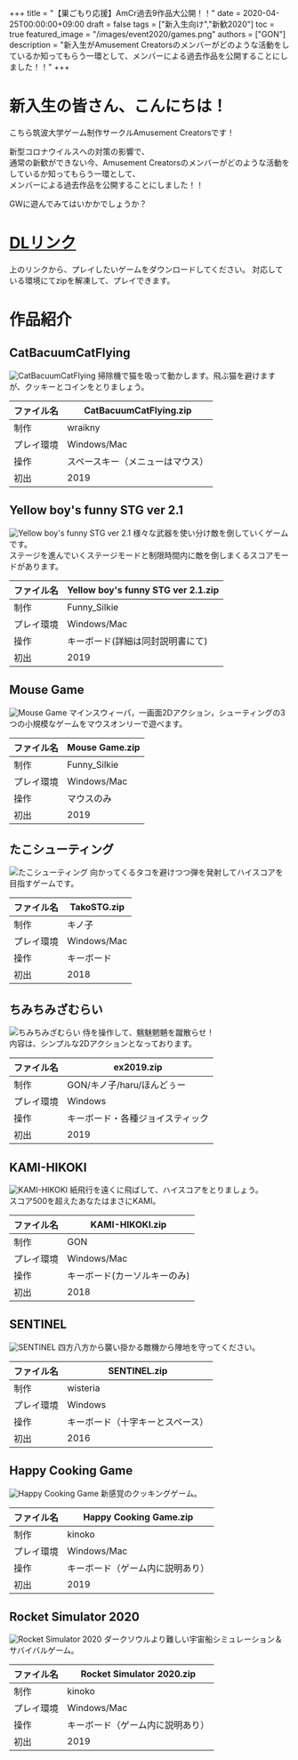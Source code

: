 +++
title =  "【巣ごもり応援】AmCr過去9作品大公開！！"
date = 2020-04-25T00:00:00+09:00
draft = false
tags = ["新入生向け","新歓2020"]
toc = true
featured_image = "/images/event2020/games.png"
authors = ["GON"]
description = "新入生がAmusement Creatorsのメンバーがどのような活動をしているか知ってもらう一環として、メンバーによる過去作品を公開することにしました！！"
+++

# 新入生の皆さん、こんにちは！

こちら筑波大学ゲーム制作サークルAmusement Creatorsです！  
  
新型コロナウイルスへの対策の影響で、  
通常の新歓ができない今、Amusement Creatorsのメンバーがどのような活動をしているか知ってもらう一環として、  
メンバーによる過去作品を公開することにしました！！  
  
GWに遊んでみてはいかかでしょうか？

# [DLリンク](https://drive.google.com/drive/folders/1jzOhxCu8vMEwDAaj7u7RMeDMh_CXY8It?usp=sharing)

上のリンクから、プレイしたいゲームをダウンロードしてください。
対応している環境にてzipを解凍して、プレイできます。

# 作品紹介

## CatBacuumCatFlying

![CatBacuumCatFlying](/images/event2020/cat.png)
掃除機で猫を吸って動かします。飛ぶ猫を避けますが、クッキーとコインをとりましょう。

| ファイル名 | CatBacuumCatFlying.zip |
| --- | --- |
| 制作 | wraikny |
| プレイ環境 | Windows/Mac |
| 操作 | スペースキー（メニューはマウス） |
| 初出 | 2019 |

## Yellow boy's funny STG ver 2.1

![Yellow boy's funny STG ver 2.1](/images/event2020/funny.png)
様々な武器を使い分け敵を倒していくゲームです。  
ステージを進んでいくステージモードと制限時間内に敵を倒しまくるスコアモードがあります。

| ファイル名 | Yellow boy's funny STG ver 2.1.zip |
| --- | --- |
| 制作 | Funny_Silkie |
| プレイ環境 | Windows/Mac |
| 操作 | キーボード(詳細は同封説明書にて) |
| 初出 | 2019 |

## Mouse Game

![Mouse Game](/images/event2020/funny2.png)
マインスウィーパ，一画面2Dアクション，シューティングの3つの小規模なゲームをマウスオンリーで遊べます。

| ファイル名 | Mouse Game.zip |
| --- | --- |
| 制作 | Funny_Silkie |
| プレイ環境 | Windows/Mac |
| 操作 | マウスのみ |
| 初出 | 2019 |

## たこシューティング

![たこシューティング](/images/event2020/tako.png)
向かってくるタコを避けつつ弾を発射してハイスコアを目指すゲームです。

| ファイル名 | TakoSTG.zip |
| --- | --- |
| 制作 | キノ子 |
| プレイ環境 | Windows/Mac |
| 操作 | キーボード |
| 初出 | 2018 |

## ちみちみざむらい

![ちみちみざむらい](/images/event2020/ex2019.png)
侍を操作して、魑魅魍魎を蹴散らせ！  
内容は、シンプルな2Dアクションとなっております。

| ファイル名 | ex2019.zip |
| --- | --- |
| 制作 | GON/キノ子/haru/ほんどぅー |
| プレイ環境 | Windows |
| 操作 | キーボード・各種ジョイスティック |
| 初出 | 2019 |

## KAMI-HIKOKI

![KAMI-HIKOKI](/images/event2020/kami.png)
紙飛行を遠くに飛ばして、ハイスコアをとりましょう。  
スコア500を超えたあなたはまさにKAMI。

| ファイル名 | KAMI-HIKOKI.zip |
| --- | --- |
| 制作 | GON |
| プレイ環境 | Windows/Mac |
| 操作 | キーボード(カーソルキーのみ) |
| 初出 | 2018 |

## SENTINEL

![SENTINEL](/images/event2020/sentinel.png)
四方八方から襲い掛かる敵機から陣地を守ってください。

| ファイル名 | SENTINEL.zip |
| --- | --- |
| 制作 | wisteria |
| プレイ環境 | Windows |
| 操作 | キーボード（十字キーとスペース） |
| 初出 | 2016 |

## Happy Cooking Game

![Happy Cooking Game](/images/event2020/cooking.png)
新感覚のクッキングゲーム。

| ファイル名 | Happy Cooking Game.zip |
| --- | --- |
| 制作 | kinoko |
| プレイ環境 | Windows/Mac |
| 操作 | キーボード（ゲーム内に説明あり） |
| 初出 | 2019 |

## Rocket Simulator 2020

![Rocket Simulator 2020](/images/event2020/rocket.png)
ダークソウルより難しい宇宙船シミュレーション＆サバイバルゲーム。

| ファイル名 | Rocket Simulator 2020.zip |
| --- | --- |
| 制作 | kinoko |
| プレイ環境 | Windows/Mac |
| 操作 | キーボード（ゲーム内に説明あり） |
| 初出 | 2019 |